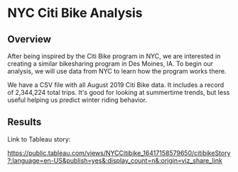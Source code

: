 # NYC Citi Bike Analysis

## Overview

After being inspired by the Citi Bike program in NYC, we are interested in creating a similar bikesharing program in Des Moines, IA. To begin our analysis, we will use data from NYC to learn how the program works there. 

We have a CSV file with all August 2019 Citi Bike data. It includes a record of 2,344,224 total trips. It's good for looking at summertime trends, but less useful helping us predict winter riding behavior.

## Results

Link to Tableau story:

https://public.tableau.com/views/NYCCitibike_16417158579650/citibikeStory?:language=en-US&publish=yes&:display_count=n&:origin=viz_share_link



